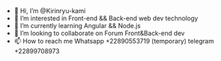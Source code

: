 - 👋 Hi, I’m @Kirinryu-kami
- 👀 I’m interested in Front-end && Back-end web dev technology
- 🌱 I’m currently learning Angular && Node.js
- 💞️ I’m looking to collaborate on Forum Front&Back-end dev
- 📫 How to reach me Whatsapp +22890553719 (temporary) telegram +22899708973 

<!---
Kirinryu-kami/Kirinryu-kami is a ✨ Personal/... ✨ repository because its `README.md` (this file) appears on your GitHub profile.
You can click the Preview link to take a look at your changes.
--->
